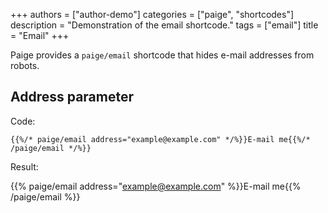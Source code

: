 +++
authors = ["author-demo"]
categories = ["paige", "shortcodes"]
description = "Demonstration of the email shortcode."
tags = ["email"]
title = "Email"
+++

Paige provides a `paige/email` shortcode that hides e-mail addresses from robots.

<!--more-->

## Address parameter

Code:

```go-html-template
{{%/* paige/email address="example@example.com" */%}}E-mail me{{%/* /paige/email */%}}
```

Result:

{{% paige/email address="example@example.com" %}}E-mail me{{% /paige/email %}}
